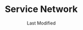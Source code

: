 ---
title: Service Network
date: Last Modified 
eleventyNavigation:
  parent: Home
  key: Service Network
  order: 1
  title: Service Network
tags:
  -  
  - 
---